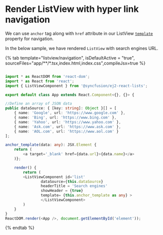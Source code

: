 # Render ListView with hyper link navigation

We can use `anchor` tag along with `href` attribute in our ListView [`template`](../../api/list-view/#template) property for navigation.

In the below sample, we have rendered `ListView` with search engines URL.

{% tab template="listview/navigation", isDefaultActive = "true", sourceFiles="app/**/*.tsx,index.html,index.css",compileJsx=true %}

```typescript

import * as ReactDOM from 'react-dom';
import * as React from 'react';
import { ListViewComponent } from '@syncfusion/ej2-react-lists';

export default class App extends React.Component<{}, {}> {

//Define an array of JSON data
public dataSource: { [key: string]: Object }[] = [
    { name: 'Google', url: 'https://www.google.com' },
    { name: 'Bing', url: 'https://www.bing.com' },
    { name: 'Yahoo', url: 'https://www.yahoo.com' },
    { name: 'Ask.com', url: 'https://www.ask.com' },
    { name: 'AOL.com', url: 'https://www.aol.com' }
];

anchor_template(data: any): JSX.Element {
    return (
        <a target='_blank' href={data.url}>{data.name}</a>
    )};

    render() {
        return (
        <ListViewComponent id='list'
                dataSource={this.dataSource}
                headerTitle = 'Search engines'
                showHeader = {true}
                template= {this.anchor_template as any} >
                </ListViewComponent>
        )
    }
}
ReactDOM.render(<App />, document.getElementById('element'));

```

{% endtab %}
